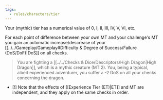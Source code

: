 ```yaml
---
tags:
  - rules/characters/tier
---
```

Your (mythic) tier has a numerical value of 0, I, II, III, IV, V, VI, etc.

For each point of difference between your own MT and your challenge's MT you gain an automatic increase/descrease of your [[../../Gameplay/Gameplay#Difficulty & Degree of Success/Failure (DoS/DoF)|DoS]] on all checks.
> You are fighting a [[../../Checks & Dice/Descriptors/High Dragon|High Dragon]], which is a mythic creature (MT 2). You, being a typical, albeit experienced adventurer, you suffer a -2 DoS on all your checks concerning the dragon.

- [!] Note that the effects of  [[Experience Tier (ET)|ET]] and MT are independent, and they apply on the same checks in order.
